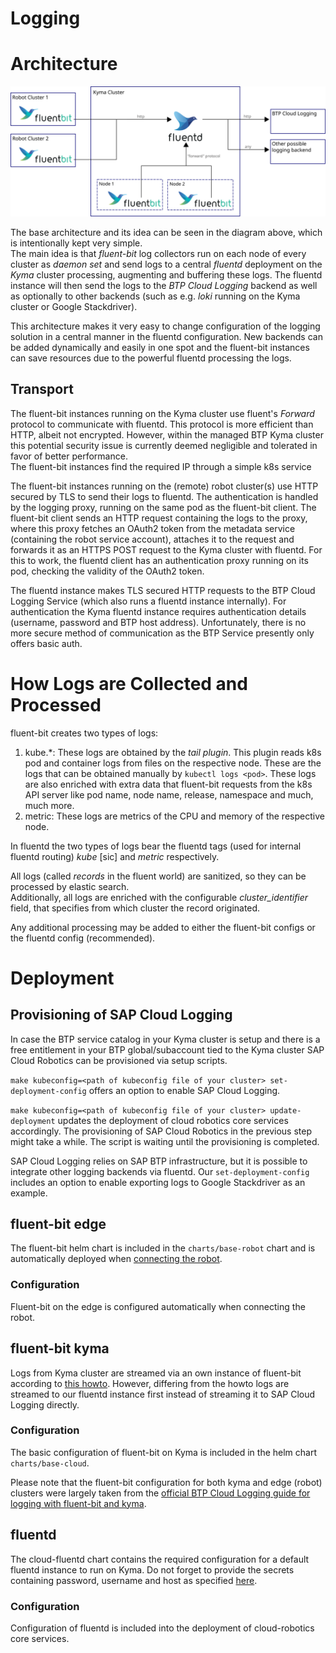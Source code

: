# Logging

# Architecture

![logging_base_architecture](logging_arch.svg)

The base architecture and its idea can be seen in the diagram above,
which is intentionally kept very simple.  
The main idea is that _fluent-bit_ log collectors run on each node of every cluster as _daemon set_ 
and send logs to a central _fluentd_ deployment on the _Kyma_ cluster processing, augmenting and buffering these logs. 
The fluentd instance will then send the logs to the _BTP Cloud Logging_ backend as well as optionally to other backends
(such as e.g. _loki_ running on the Kyma cluster or Google Stackdriver).  

This architecture makes it very easy to change configuration of the logging solution in a central manner in the fluentd configuration.
New backends can be added dynamically and easily in one spot and the fluent-bit instances can save resources
due to the powerful fluentd processing the logs. 

## Transport

The fluent-bit instances running on the Kyma cluster use fluent's _Forward_ protocol to communicate with fluentd.
This protocol is more efficient than HTTP, albeit not encrypted. However, within the managed BTP Kyma cluster 
this potential security issue is currently deemed negligible and tolerated in favor of better performance.  
The fluent-bit instances find the required IP through a simple k8s service

The fluent-bit instances running on the (remote) robot cluster(s) use HTTP secured by TLS to send their 
logs to fluentd. The authentication is handled by the logging proxy, running on the same pod as the fluent-bit client.
The fluent-bit client sends an HTTP request containing the logs to the proxy, where this proxy fetches an OAuth2 token
from the metadata service (containing the robot service account), attaches it to the request and forwards it as an HTTPS 
POST request to the Kyma cluster with fluentd. 
For this to work, the fluentd client has an authentication proxy running on its pod, checking the validity of the OAuth2 token.

The fluentd instance makes TLS secured HTTP requests to the BTP Cloud Logging Service (which also runs a fluentd instance internally).
For authentication the Kyma fluentd instance requires authentication details (username, password and BTP host address).
Unfortunately, there is no more secure method of communication as the BTP Service presently only offers basic auth.

# How Logs are Collected and Processed

fluent-bit creates two types of logs: 
1. kube.*: These logs are obtained by the _tail plugin_. This plugin reads k8s pod and container logs 
from files on the respective node. These are the logs that can be obtained manually by `kubectl logs <pod>`.
These logs are also enriched with extra data that fluent-bit requests from the k8s API server like pod name,
node name, release, namespace and much, much more.  
2. metric: These logs are metrics of the CPU and memory of the respective node.  

In fluentd the two types of logs bear the fluentd tags (used for internal fluentd routing) _kube_ [sic] and _metric_ respectively.

All logs (called _records_ in the fluent world) are sanitized, so they can be processed by elastic search.  
Additionally, all logs are enriched with the configurable _cluster_identifier_ field, that specifies from which cluster the record originated.

Any additional processing may be added to either the fluent-bit configs or the fluentd config (recommended).

# Deployment 

## Provisioning of SAP Cloud Logging

In case the BTP service catalog in your Kyma cluster is setup and there is a free entitlement in your BTP global/subaccount tied to the Kyma cluster
SAP Cloud Robotics can be provisioned via setup scripts.

`make kubeconfig=<path of kubeconfig file of your cluster> set-deployment-config` offers an option to enable SAP Cloud Logging.

`make kubeconfig=<path of kubeconfig file of your cluster> update-deployment` updates the deployment of cloud robotics core services accordingly.
The provisioning of SAP Cloud Robotics in the previous step might take a while. The script is waiting until the provisioning is completed.

SAP Cloud Logging relies on SAP BTP infrastructure, but it is possible to integrate other logging backends via fluentd. Our `set-deployment-config` includes an option to enable exporting logs to Google Stackdriver as an example. 

## fluent-bit edge

The fluent-bit helm chart is included in the `charts/base-robot` chart and is automatically deployed when [connecting the robot](../how-to/connecting-robot.md).  

### Configuration

Fluent-bit on the edge is configured automatically when connecting the robot.

## fluent-bit kyma

Logs from Kyma cluster are streamed via an own instance of fluent-bit according to [this howto](https://pages.github.tools.sap/perfx/cloud-logging-service/consumption/from-sap-cp-kyma/#btp-kyma-runtime-managed). 
However, differing from the howto logs are streamed to our fluentd instance first instead of streaming it to SAP Cloud Logging directly. 

### Configuration

The basic configuration of fluent-bit on Kyma is included in the helm chart `charts/base-cloud`.

Please note that the fluent-bit configuration for both kyma and edge (robot) clusters were largely taken from the [official BTP Cloud Logging guide for
logging with fluent-bit and kyma](https://pages.github.tools.sap/perfx/cloud-logging-service/consumption/from-sap-cp-kyma/).

## fluentd

The cloud-fluentd chart contains the required configuration for a default fluentd instance to run on Kyma. 
Do not forget to provide the secrets containing password, username and host as specified [here](#transport).

### Configuration

Configuration of fluentd is included into the deployment of cloud-robotics core services.
